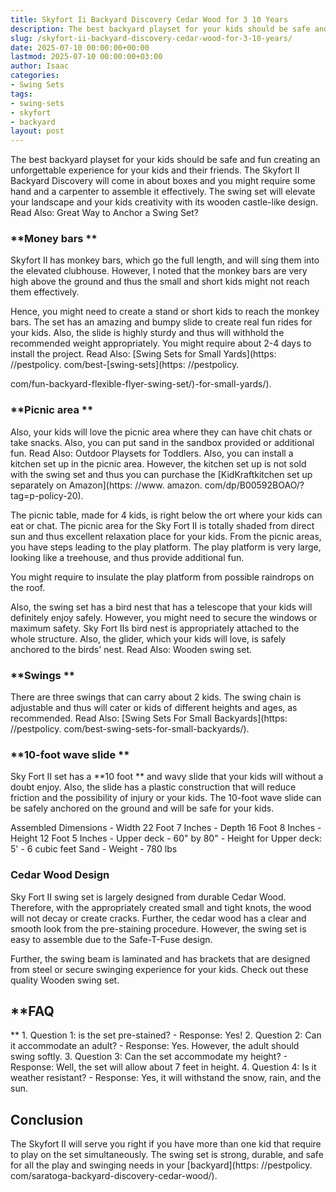 ```yaml
---
title: Skyfort Ii Backyard Discovery Cedar Wood for 3 10 Years
description: The best backyard playset for your kids should be safe and fun creating an unforgettable experience for your kids and their friends. The Skyfort II Backyard...
slug: /skyfort-ii-backyard-discovery-cedar-wood-for-3-10-years/
date: 2025-07-10 00:00:00+00:00
lastmod: 2025-07-10 00:00:00+03:00
author: Isaac
categories:
- Swing Sets
tags:
- swing-sets
- skyfort
- backyard
layout: post
---
```


The best backyard playset for your kids should be safe and fun creating an unforgettable experience for your kids and their friends. The Skyfort II Backyard Discovery will come in about boxes and you might require some hand and a carpenter to assemble it effectively. The swing set will elevate your landscape and your kids creativity with its wooden castle-like design. Read Also: Great Way to Anchor a Swing Set?

###  **Money bars **

Skyfort II has monkey bars, which go the full length, and will sing them into the elevated clubhouse. However, I noted that the monkey bars are very high above the ground and thus the small and short kids might not reach them effectively.

Hence, you might need to create a stand or short kids to reach the monkey bars. The set has an amazing and bumpy slide to create real fun rides for your kids. Also, the slide is highly sturdy and thus will withhold the recommended weight appropriately. You might require about 2-4 days to install the project. Read Also: [Swing Sets for Small Yards](https: //pestpolicy. com/best-[swing-sets](https: //pestpolicy.

com/fun-backyard-flexible-flyer-swing-set/)-for-small-yards/).

###  **Picnic area **

Also, your kids will love the picnic area where they can have chit chats or take snacks. Also, you can put sand in the sandbox provided or additional fun. Read Also: Outdoor Playsets for Toddlers. Also, you can install a kitchen set up in the picnic area. However, the kitchen set up is not sold with the swing set and thus you can purchase the [KidKraftkitchen set up separately on Amazon](https: //www. amazon. com/dp/B00592BOAO/? tag=p-policy-20).

The picnic table, made for 4 kids, is right below the ort where your kids can eat or chat. The picnic area for the Sky Fort II is totally shaded from direct sun and thus excellent relaxation place for your kids. From the picnic areas, you have steps leading to the play platform. The play platform is very large, looking like a treehouse, and thus provide additional fun.

You might require to insulate the play platform from possible raindrops on the roof.

Also, the swing set has a bird nest that has a telescope that your kids will definitely enjoy safely. However, you might need to secure the windows or maximum safety. Sky Fort IIs bird nest is appropriately attached to the whole structure. Also, the glider, which your kids will love, is safely anchored to the birds' nest. Read Also: Wooden swing set.

###  **Swings **

There are three swings that can carry about 2 kids. The swing chain is adjustable and thus will cater or kids of different heights and ages, as recommended. Read Also: [Swing Sets For Small Backyards](https: //pestpolicy. com/best-swing-sets-for-small-backyards/).

###  **10-foot wave slide **

Sky Fort II set has a **10 foot ** and wavy slide that your kids will without a doubt enjoy. Also, the slide has a plastic construction that will reduce friction and the possibility of injury or your kids. The 10-foot wave slide can be safely anchored on the ground and will be safe for your kids.

Assembled Dimensions - Width 22 Foot 7 Inches - Depth 16 Foot 8 Inches - Height 12 Foot 5 Inches - Upper deck - 60" by 80" - Height for Upper deck: 5' - 6 cubic feet Sand - Weight - 780 lbs

###  Cedar Wood Design

Sky Fort II swing set is largely designed from durable Cedar Wood. Therefore, with the appropriately created small and tight knots, the wood will not decay or create cracks. Further, the cedar wood has a clear and smooth look from the pre-staining procedure. However, the swing set is easy to assemble due to the Safe-T-Fuse design.

Further, the swing beam is laminated and has brackets that are designed from steel or secure swinging experience for your kids. Check out these quality Wooden swing set.

##  **FAQ

** 1. Question 1: is the set pre-stained? - Response: Yes! 2. Question 2: Can it accommodate an adult? - Response: Yes. However, the adult should swing softly. 3. Question 3: Can the set accommodate my height? - Response: Well, the set will allow about 7 feet in height. 4. Question 4: Is it weather resistant? - Response: Yes, it will withstand the snow, rain, and the sun.

##  Conclusion

The Skyfort II will serve you right if you have more than one kid that require to play on the set simultaneously. The swing set is strong, durable, and safe for all the play and swinging needs in your [backyard](https: //pestpolicy. com/saratoga-backyard-discovery-cedar-wood/).
